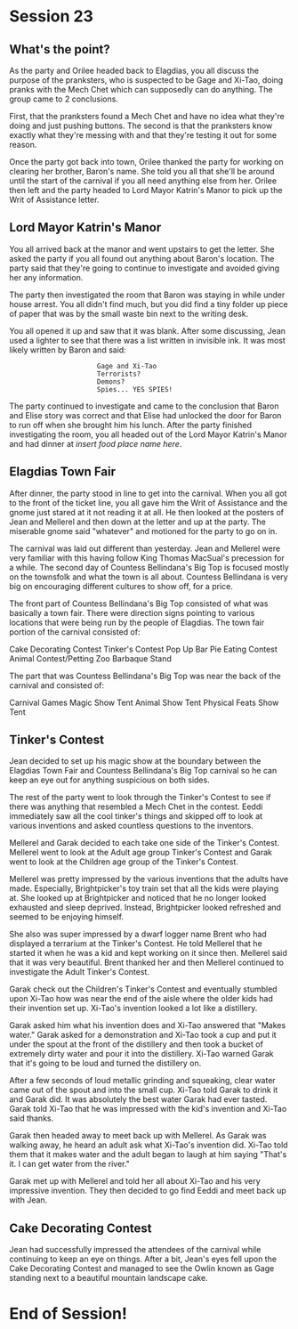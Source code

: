 # Session 23

## What's the point?

As the party and Orilee headed back to Elagdias, you all discuss the purpose of the pranksters, who is suspected to be Gage and Xi-Tao, doing pranks with the Mech Chet which can supposedly can do anything. The group came to 2 conclusions. 

First, that the pranksters found a Mech Chet and have no idea what they're doing and just pushing buttons. The second is that the pranksters know exactly what they're messing with and that they're testing it out for some reason. 

Once the party got back into town, Orilee thanked the party for working on clearing her brother, Baron's name. She told you all that she'll be around until the start of the carnival if you all need anything else from her. Orilee then left and the party headed to Lord Mayor Katrin's Manor to pick up the Writ of Assistance letter. 

## Lord Mayor Katrin's Manor 

You all arrived back at the manor and went upstairs to get the letter. She asked the party if you all found out anything about Baron's location. The party said that they're going to continue to investigate and avoided giving her any information. 

The party then investigated the room that Baron was staying in while under house arrest. You all didn't find much, but you did find a tiny folder up piece of paper that was by the small waste bin next to the writing desk.

You all opened it up and saw that it was blank. After some discussing, Jean used a lighter to see that there was a list written in invisible ink. It was most likely written by Baron and said:

                          Gage and Xi-Tao
                          Terrorists?
                          Demons?
                          Spies... YES SPIES!

The party continued to investigate and came to the conclusion that Baron and Elise story was correct and that Elise had unlocked the door for Baron to run off when she brought him his lunch. After the party finished investigating the room, you all headed out of the Lord Mayor Katrin's Manor and had dinner at *insert food place name here*. 

## Elagdias Town Fair

After dinner, the party stood in line to get into the carnival. When you all got to the front of the ticket line, you all gave him the Writ of Assistance and the gnome just stared at it not reading it at all. He then looked at the posters of Jean and Mellerel and then down at the letter and up at the party. The miserable gnome said "whatever" and motioned for the party to go on in. 

The carnival was laid out different than yesterday. Jean and Mellerel were very familiar with this having follow King Thomas MacSual's precession for a while. The second day of Countess Bellindana's Big Top is focused mostly on the townsfolk and what the town is all about. Countess Bellindana is very big on encouraging different cultures to show off, for a price. 

The front part of Countess Bellindana's Big Top consisted of what was basically a town fair. There were direction signs pointing to various locations that were being run by the people of Elagdias. The town fair portion of the carnival consisted of:

Cake Decorating Contest
Tinker's Contest
Pop Up Bar
Pie Eating Contest
Animal Contest/Petting Zoo
Barbaque Stand

The part that was Countess Bellindana's Big Top was near the back of the carnival and consisted of:

Carnival Games
Magic Show Tent
Animal Show Tent
Physical Feats Show Tent

## Tinker's Contest

Jean decided to set up his magic show at the boundary between the Elagdias Town Fair and Countess Bellindana's Big Top carnival so he can keep an eye out for anything suspicious on both sides. 

The rest of the party went to look through the Tinker's Contest to see if there was anything that resembled a Mech Chet in the contest. Eeddi immediately saw all the cool tinker's things and skipped off to look at various inventions and asked countless questions to the inventors. 

Mellerel and Garak decided to each take one side of the Tinker's Contest. Mellerel went to look at the Adult age group Tinker's Contest and Garak went to look at the Children age group of the Tinker's Contest. 

Mellerel was pretty impressed by the various inventions that the adults have made. Especially, Brightpicker's toy train set that all the kids were playing at. She looked up at Brightpicker and noticed that he no longer looked exhausted and sleep deprived. Instead, Brightpicker looked refreshed and seemed to be enjoying himself. 

She also was super impressed by a dwarf logger name Brent who had displayed a terrarium at the Tinker's Contest. He told Mellerel that he started it when he was a kid and kept working on it since then. Mellerel said that it was very beautiful. Brent thanked her and then Mellerel continued to investigate the Adult Tinker's Contest.

Garak check out the Children's Tinker's Contest and eventually stumbled upon Xi-Tao how was near the end of the aisle where the older kids had their invention set up. Xi-Tao's invention looked a lot like a distillery. 

Garak asked him what his invention does and Xi-Tao answered that "Makes water." Garak asked for a demonstration and Xi-Tao took a cup and put it under the spout at the front of the distillery and then took a bucket of extremely dirty water and pour it into the distillery. Xi-Tao warned Garak that it's going to be loud and turned the distillery on. 

After a few seconds of loud metallic grinding and squeaking, clear water came out of the spout and into the small cup. Xi-Tao told Garak to drink it and Garak did. It was absolutely the best water Garak had ever tasted. Garak told Xi-Tao that he was impressed with the kid's invention and Xi-Tao said thanks. 

Garak then headed away to meet back up with Mellerel. As Garak was walking away, he heard an adult ask what Xi-Tao's invention did. Xi-Tao told them that it makes water and the adult began to laugh at him saying "That's it. I can get water from the river." 

Garak met up with Mellerel and told her all about Xi-Tao and his very impressive invention. They then decided to go find Eeddi and meet back up with Jean. 

## Cake Decorating Contest

Jean had successfully impressed the attendees of the carnival while continuing to keep an eye on things. After a bit, Jean's eyes fell upon the Cake Decorating Contest and managed to see the Owlin known as Gage standing next to a beautiful mountain landscape cake. 

# End of Session!
